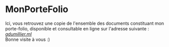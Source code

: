 # MonPorteFolio

Ici, vous retrouvez une copie de l'ensemble des documents constituant mon porte-folio, disponible et consultable en ligne sur l'adresse suivante : <em><a href="https://gdumillier.ml"> 
gdumillier.ml </a></em>
</br>
Bonne visite à vous :)
